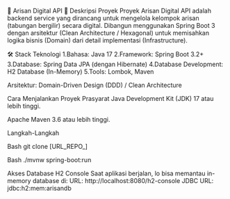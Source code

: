 🚀 Arisan Digital API
🎯 Deskripsi Proyek
Proyek Arisan Digital API adalah backend service yang dirancang untuk mengelola kelompok arisan (tabungan bergilir) secara digital. 
Dibangun menggunakan Spring Boot 3 dengan arsitektur (Clean Architecture / Hexagonal) untuk memisahkan logika bisnis (Domain) dari detail implementasi (Infrastructure).

🛠️ Stack Teknologi
1.Bahasa: Java 17
2.Framework: Spring Boot 3.2+
3.Database: Spring Data JPA (dengan Hibernate)
4.Database Development: H2 Database (In-Memory)
5.Tools: Lombok, Maven

Arsitektur: Domain-Driven Design (DDD) / Clean Architecture

Cara Menjalankan Proyek
Prasyarat
Java Development Kit (JDK) 17 atau lebih tinggi.

Apache Maven 3.6 atau lebih tinggi.

Langkah-Langkah

Bash
git clone [URL_REPO_]

Bash
./mvnw spring-boot:run

Akses Database H2 Console Saat aplikasi berjalan, lo bisa memantau in-memory database di:
URL: http://localhost:8080/h2-console
JDBC URL: jdbc:h2:mem:arisandb

